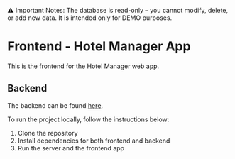 ⚠️ Important Notes: The database is read-only – you cannot modify, delete, or add new data. It is intended only for DEMO purposes.

# Frontend - Hotel Manager App

This is the frontend for the Hotel Manager web app.

## Backend
The backend can be found [here](https://github.com/kikikrzakova/hotel-backend).

To run the project locally, follow the instructions below:
1. Clone the repository
2. Install dependencies for both frontend and backend
3. Run the server and the frontend app
